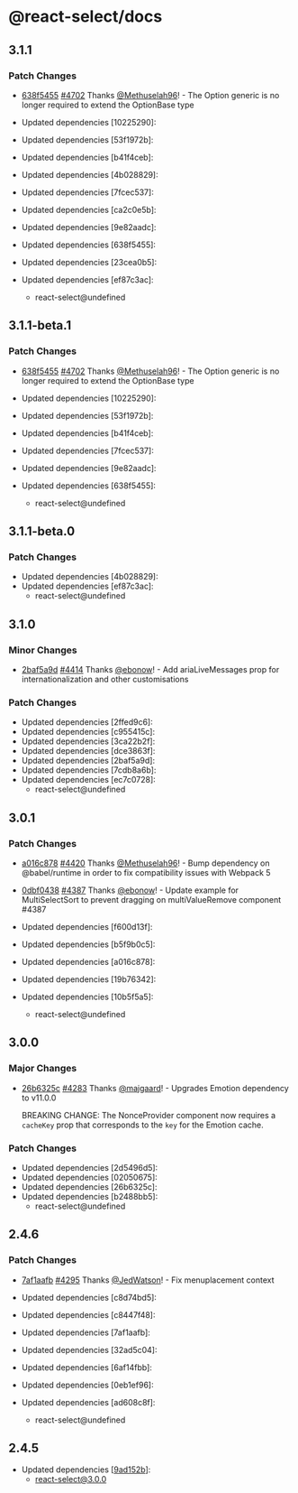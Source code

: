 # @react-select/docs

## 3.1.1

### Patch Changes

- [638f5455](https://github.com/JedWatson/react-select/commit/638f545517d320fe70ca954511a71e96956abae3) [#4702](https://github.com/JedWatson/react-select/pull/4702) Thanks [@Methuselah96](https://github.com/Methuselah96)! - The Option generic is no longer required to extend the OptionBase type

- Updated dependencies [10225290]:
- Updated dependencies [53f1972b]:
- Updated dependencies [b41f4ceb]:
- Updated dependencies [4b028829]:
- Updated dependencies [7fcec537]:
- Updated dependencies [ca2c0e5b]:
- Updated dependencies [9e82aadc]:
- Updated dependencies [638f5455]:
- Updated dependencies [23cea0b5]:
- Updated dependencies [ef87c3ac]:
  - react-select@undefined

## 3.1.1-beta.1

### Patch Changes

- [638f5455](https://github.com/JedWatson/react-select/commit/638f545517d320fe70ca954511a71e96956abae3) [#4702](https://github.com/JedWatson/react-select/pull/4702) Thanks [@Methuselah96](https://github.com/Methuselah96)! - The Option generic is no longer required to extend the OptionBase type

- Updated dependencies [10225290]:
- Updated dependencies [53f1972b]:
- Updated dependencies [b41f4ceb]:
- Updated dependencies [7fcec537]:
- Updated dependencies [9e82aadc]:
- Updated dependencies [638f5455]:
  - react-select@undefined

## 3.1.1-beta.0

### Patch Changes

- Updated dependencies [4b028829]:
- Updated dependencies [ef87c3ac]:
  - react-select@undefined

## 3.1.0

### Minor Changes

- [2baf5a9d](https://github.com/JedWatson/react-select/commit/2baf5a9df2f4f56f9c9374fcb879cb5259a6d8d0) [#4414](https://github.com/JedWatson/react-select/pull/4414) Thanks [@ebonow](https://github.com/ebonow)! - Add ariaLiveMessages prop for internationalization and other customisations

### Patch Changes

- Updated dependencies [2ffed9c6]:
- Updated dependencies [c955415c]:
- Updated dependencies [3ca22b2f]:
- Updated dependencies [dce3863f]:
- Updated dependencies [2baf5a9d]:
- Updated dependencies [7cdb8a6b]:
- Updated dependencies [ec7c0728]:
  - react-select@undefined

## 3.0.1

### Patch Changes

- [a016c878](https://github.com/JedWatson/react-select/commit/a016c87821d9289ef9c317c0c397d64a0824ce16) [#4420](https://github.com/JedWatson/react-select/pull/4420) Thanks [@Methuselah96](https://github.com/Methuselah96)! - Bump dependency on @babel/runtime in order to fix compatibility issues with Webpack 5

- [0dbf0438](https://github.com/JedWatson/react-select/commit/0dbf043864ce7a7fa7d822182b4f1770aad5b036) [#4387](https://github.com/JedWatson/react-select/pull/4387) Thanks [@ebonow](https://github.com/ebonow)! - Update example for MultiSelectSort to prevent dragging on multiValueRemove component #4387

- Updated dependencies [f600d13f]:
- Updated dependencies [b5f9b0c5]:
- Updated dependencies [a016c878]:
- Updated dependencies [19b76342]:
- Updated dependencies [10b5f5a5]:
  - react-select@undefined

## 3.0.0

### Major Changes

- [26b6325c](https://github.com/JedWatson/react-select/commit/26b6325c95113591e568451bc2296f98318a8dd9) [#4283](https://github.com/JedWatson/react-select/pull/4283) Thanks [@majgaard](https://github.com/majgaard)! - Upgrades Emotion dependency to v11.0.0

  BREAKING CHANGE: The NonceProvider component now requires a `cacheKey` prop that corresponds to the `key` for the Emotion cache.

### Patch Changes

- Updated dependencies [2d5496d5]:
- Updated dependencies [02050675]:
- Updated dependencies [26b6325c]:
- Updated dependencies [b2488bb5]:
  - react-select@undefined

## 2.4.6

### Patch Changes

- [7af1aafb](https://github.com/JedWatson/react-select/commit/7af1aafb2314db02544b7970784b868e97ec4824) [#4295](https://github.com/JedWatson/react-select/pull/4295) Thanks [@JedWatson](https://github.com/JedWatson)! - Fix menuplacement context

- Updated dependencies [c8d74bd5]:
- Updated dependencies [c8447f48]:
- Updated dependencies [7af1aafb]:
- Updated dependencies [32ad5c04]:
- Updated dependencies [6af14fbb]:
- Updated dependencies [0eb1ef96]:
- Updated dependencies [ad608c8f]:
  - react-select@undefined

## 2.4.5

- Updated dependencies [[9ad152b](https://github.com/JedWatson/react-select/commit/9ad152b)]:
  - react-select@3.0.0

